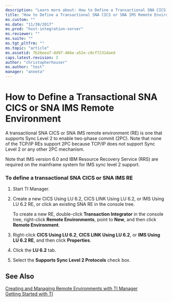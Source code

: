 ```yaml
---
description: "Learn more about: How to Define a Transactional SNA CICS or SNA IMS Remote Environment"
title: "How to Define a Transactional SNA CICS or SNA IMS Remote Environment2 | Microsoft Docs"
ms.custom: ""
ms.date: "11/30/2017"
ms.prod: "host-integration-server"
ms.reviewer: ""
ms.suite: ""
ms.tgt_pltfrm: ""
ms.topic: "article"
ms.assetid: 7b26eea7-dd97-466e-a52e-c0cf7231daed
caps.latest.revision: 3
author: "christopherhouser"
ms.author: "test"
manager: "anneta"
---
```

# How to Define a Transactional SNA CICS or SNA IMS Remote Environment
A transactional SNA CICS or SNA IMS remote environment (RE) is one that supports Sync Level 2 to enable two-phase commit (2PC). Note that none of the TCP/IP REs support 2PC because TCP/IP does not support Sync Level 2 or any other 2PC mechanism.  
  
 Note that IMS version 6.0 and IBM Resource Recovery Service (RRS) are required on the mainframe system for IMS sync level 2 support.  
  
### To define a transactional SNA CICS or SNA IMS RE  
  
1.  Start TI Manager.  
  
2.  Create a new CICS Using LU 6.2, CICS LINK Using LU 6.2, or IMS Using LU 6.2 RE, or click an existing SNA RE in the console tree.  
  
     To create a new RE, double-click **Transaction Integrator** in the console tree, right-click **Remote Environments**, point to **New**, and then click **Remote Environment**.  
  
3.  Right-click **CICS Using LU 6.2**, **CICS LINK Using LU 6.2**, or **IMS Using LU 6.2 RE**, and then click **Properties**.  
  
4.  Click the **LU 6.2** tab.  
  
5.  Select the **Supports Sync Level 2 Protocols** check box.  
  
## See Also  
 [Creating and Managing Remote Environments with TI Manager](../core/creating-and-managing-remote-environments-with-ti-manager1.md)   
 [Getting Started with TI](../core/getting-started-with-ti1.md)
